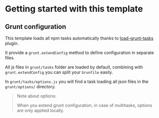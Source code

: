 Getting started with this template
==================================

## Grunt configuration

This template loads all npm tasks automatically thanks to
[load-grunt-tasks](https://github.com/sindresorhus/load-grunt-tasks) plugin.

It provide a `grunt.extendConfig` method to define configuration in separate
files.

All js files in `grunt/tasks` folder are loaded by default, combining with
`grunt.extendConfig` you can split your `Grunfile` easily.

In `grunt/tasks/options.js` you will find a task loading all json files in the
`grunt/options/` directory.

> Note about options:
>
> When you extend grunt configuration, in case of multitasks, options are only
> applied locally.
